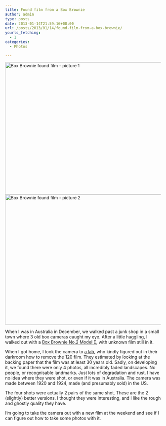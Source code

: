 ```yaml
---
title: Found film from a Box Brownie
author: admin
type: posts
date: 2013-01-14T21:59:16+00:00
url: /posts/2013/01/14/found-film-from-a-box-brownie/
yourls_fetching:
  - 1
categories:
  - Photos

---
```

<img class="alignnone size-full wp-image-1469216934" title="img062 (1)" src="http://lobban.org/wp-content/uploads/2013/01/img062-1.jpg" alt="Box Brownie found film - picture 1" width="640" height="427" srcset="https://lobban.org/wp-content/uploads/2013/01/img062-1.jpg 640w, https://lobban.org/wp-content/uploads/2013/01/img062-1-300x200.jpg 300w" sizes="(max-width: 640px) 100vw, 640px" />

<img class="alignnone size-full wp-image-1469216935" title="Box Brownie found film - picture 2" src="http://lobban.org/wp-content/uploads/2013/01/img067.jpg" alt="Box Brownie found film - picture 2" width="640" height="421" srcset="https://lobban.org/wp-content/uploads/2013/01/img067.jpg 640w, https://lobban.org/wp-content/uploads/2013/01/img067-300x197.jpg 300w" sizes="(max-width: 640px) 100vw, 640px" />

When I was in Australia in December, we walked past a junk shop in a small town where 3 old box cameras caught my eye. After a little haggling, I walked out with a [Box Brownie No.2 Model E][1], with unknown film still in it.

When I got home, I took the camera to [a lab][2], who kindly figured out in their darkroom how to remove the 120 film. They estimated by looking at the backing paper that the film was at least 30 years old. Sadly, on developing it, we found there were only 4 photos, all incredibly faded landscapes. No people, or recognisable landmarks. Just lots of degradation and rust. I have no idea where they were shot, or even if it was in Australia. The camera was made between 1920 and 1924, made (and presumably sold) in the US.

The four shots were actually 2 pairs of the same shot. These are the 2 (slightly) better versions. I thought they were interesting, and I like the rough and ghostly quality they have.

I&#8217;m going to take the camera out with a new film at the weekend and see if I can figure out how to take some photos with it.

 [1]: http://www.browniecamera.nl/no_2_brownie_model_e.htm "Box Brownie No. 2 Model E"
 [2]: http://www.trumpslab.co.uk/